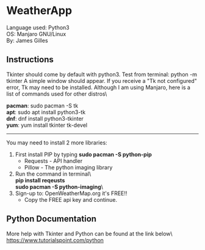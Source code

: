 # WeatherApp
Language used: Python3\
OS: Manjaro GNU/Linux\
By: James Gilles
## Instructions
Tkinter should come by default with python3.
Test from terminal: python -m tkinter
A simple window should appear. If you receive a "Tk not configured" error, Tk may need to be installed.
Although I am using Manjaro, here is a list of commands used for other distros\

**pacman**: sudo pacman -S tk\
**apt**: sudo apt install python3-tk\
**dnf**: dnf install python3-tkinter\
**yum**: yum install tkinter tk-devel

---
You may need to install 2 more libraries: 
1) First install PIP by typing **sudo pacman -S python-pip** 
	* Requests - API handler
	* Pillow - The python imaging library
2) Run the command in terminal\  
**pip install reqeusts**\
**sudo pacman -S python-imaging**\
3) Sign-up to: OpenWeatherMap.org it's FREE!!
	* Copy the FREE api key and continue.

## Python Documentation
More help with Tkinter and Python can be found at the link below\ 
https://www.tutorialspoint.com/python
